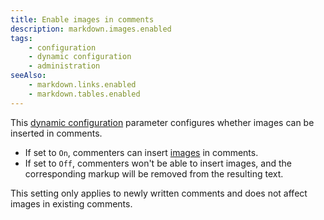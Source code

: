 ```yaml
---
title: Enable images in comments
description: markdown.images.enabled
tags:
    - configuration
    - dynamic configuration
    - administration
seeAlso:
    - markdown.links.enabled
    - markdown.tables.enabled
---
```


This [dynamic configuration](/configuration/backend/dynamic) parameter configures whether images can be inserted in comments.

<!--more-->

* If set to `On`, commenters can insert [images](/kb/markdown#images) in comments.
* If set to `Off`, commenters won't be able to insert images, and the corresponding markup will be removed from the resulting text.

This setting only applies to newly written comments and does not affect images in existing comments.
